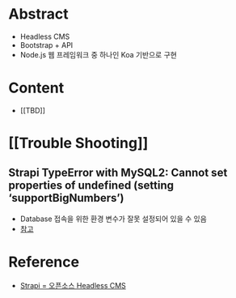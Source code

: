 # Abstract
- Headless CMS
- Bootstrap + API
- Node.js 웹 프레임워크 중 하나인 Koa 기반으로 구현
# Content
- [[TBD]]
# [[Trouble Shooting]]
## Strapi TypeError with MySQL2: Cannot set properties of undefined (setting ‘supportBigNumbers’)
- Database 접속을 위한 환경 변수가 잘못 설정되어 있을 수 있음
- [참고](https://forum.strapi.io/t/strapi-typeerror-with-mysql2-cannot-set-properties-of-undefined-setting-supportbignumbers/28251)
# Reference
- [Strapi = 오픈소스 Headless CMS](https://velog.io/@holicholicpop/Strapi-%EC%98%A4%ED%94%88%EC%86%8C%EC%8A%A4-Headless-CMS)